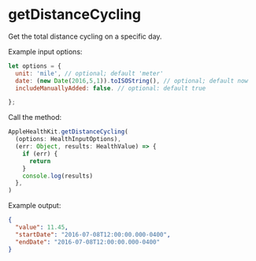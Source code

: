# getDistanceCycling

Get the total distance cycling on a specific day.

Example input options:

```javascript
let options = {
  unit: 'mile', // optional; default 'meter'
  date: (new Date(2016,5,1)).toISOString(), // optional; default now
  includeManuallyAdded: false. // optional: default true

};
```

Call the method:

```javascript
AppleHealthKit.getDistanceCycling(
  (options: HealthInputOptions),
  (err: Object, results: HealthValue) => {
    if (err) {
      return
    }
    console.log(results)
  },
)
```

Example output:

```json
{
  "value": 11.45,
  "startDate": "2016-07-08T12:00:00.000-0400",
  "endDate": "2016-07-08T12:00:00.000-0400"
}
```
